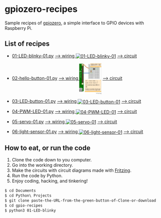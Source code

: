 # gpiozero-recipes

Sample recipes of [gpiozero](https://gpiozero.readthedocs.io/en/stable/index.html), a simple interface to GPIO devices with Raspberry Pi.

## List of recipes

- [01-LED-blinky-01.py](./01-LED-blinky-01.py)
[--> wiring <img src="images/01-LED-blinky-01_bb.jpg" alt="01-LED-blinky-01" title="01-LED-blinky-01" height="100" align="center">](images/01-LED-blinky-01_bb.jpg)
[--> circuit](images/01-LED-blinky-01_schem.jpg)

- [02-hello-button-01.py](./02-hello-button-01.py)
[--> wiring <img src="images/02-hello-button-01_bb.jpg" alt="02-hello-button-01" title="02-hello-button-01" height="100" align="center">](images/02-hello-button-01_bb.jpg)
[--> circuit](images/02-hello-button-01_schem.jpg)

- [03-LED-button-01.py](./03-LED-button-01.py)
[--> wiring <img src="images/03-LED-button-01_bb.jpg" alt="03-LED-button-01" title="03-LED-button-01" height="100" align="center">](images/03-LED-button-01_bb.jpg)
[--> circuit](images/03-LED-button-01_schem.jpg)

- [04-PWM-LED-01.py](./04-PWM-LED-01.py)
[--> wiring <img src="images/04-PWM-LED-01_bb.jpg" alt="04-PWM-LED-01" title="04-PWM-LED-01" height="100" align="center">](images/04-PWM-LED-01_bb.jpg)
[--> circuit](images/04-PWM-LED-01_schem.jpg)

- [05-servo-01.py](./05-servo-01.py)
[--> wiring <img src="images/05-servo-01_bb.jpg" alt="05-servo-01" title="05-servo-01" height="100" align="center">](images/05-servo-01_bb.jpg)
[--> circuit](images/05-servo-01_schem.jpg)

- [06-light-sensor-01.py](./06-light-sensor-01.py)
[--> wiring <img src="images/06-light-sensor-01_bb.jpg" alt="06-light-sensor-01" title="06-light-sensor-01" height="100" align="center">](images/06-light-sensor-01_bb.jpg)
[--> circuit](images/06-light-sensor-01_schem.jpg)


## How to eat, or run the code

1. Clone the code down to you computer.
2. Go into the working directory.
3. Make the circuits with circuit diagrams made with [Fritzing](http://fritzing.org/home/).
4. Run the code by Python.
5. Enjoy coding, hacking, and tinkering!

```
$ cd Documents
$ cd Python\ Projects
$ git clone paste-the-URL-from-the-green-button-of-Clone-or-download
$ cd gpio-recipes
$ python3 01-LED-blinky
```

